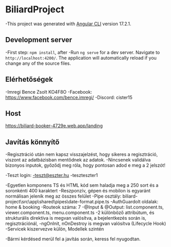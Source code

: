 # BiliardProject

-This project was generated with [Angular CLI](https://github.com/angular/angular-cli) version 17.2.1.

## Development server
-First step: `npm install`, after 
-Run `ng serve` for a dev server. Navigate to `http://localhost:4200/`. The application will automatically reload if you change any of the source files.

## Elérhetőségek

-Imregi Bence Zsolt KO4F8O
-Facebook:    https://www.facebook.com/bence.imregi/
-Discord:     cister15

## Host

https://biliard-booker-4729e.web.app/landing

## Javítás könnyítő

-Regisztráció után nem kapsz visszajelzést, hogy sikeres a regisztráció, viszont az adatbázisban mentődnek az adatok.
-Nincsenek validálva bizonyos inputok, győződj meg róla, hogy pontosan adod e meg a 2 jelszót!

-Teszt login:
-teszt@eszter.hu
-teszteszter1

-Egyetlen komponens TS és HTML kód sem haladja meg a 250 sort és a soronkénti 400 karaktert
-Reszponzív, gépen és mobilon is egyaránt normálisan jeleník meg az összes felület
-Pipe osztály: biliard-project\src\app\shared\pipes\date-format.pipe.ts
-AuthGuardolt oldalak: home & booking
-Routeok száma: 7
-@Input & @Output: list.component.ts, viewer.component.ts, menu.component.ts
-2 különböző attribútum, és strukturális direktíva is megvan valósítva, a bejelentkezés során is, regisztrációnál, 
-ngOnInit, nOnDestroy is megvan valósítva (Lifecycle Hook)
-Servicek kiszervezve külön, Modellek szintén

-Bármi kérdésed merül fel a javítás során, keress fel nyugodtan.